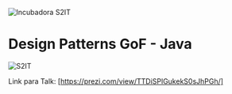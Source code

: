 ![Incubadora S2IT](https://encrypted-tbn0.gstatic.com/images?q=tbn:ANd9GcQ-C2_s4n3abIvBV1oM0RYy39fvGRXyqB8ZPKTyNGofo2IOcvxr)

# Design Patterns GoF - Java

![S2IT](https://s3.amazonaws.com/sample-login/companies/avatars/000/000/038/original/whats.png?1435265818)

Link para Talk: [https://prezi.com/view/TTDiSPlGukekS0sJhPGh/]
